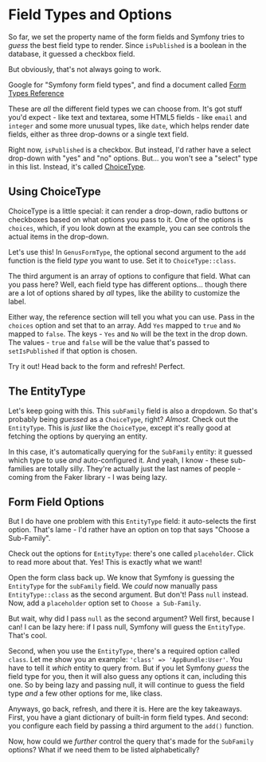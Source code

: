 # Field Types and Options

So far, we set the property name of the form fields and Symfony tries to *guess*
the best field type to render. Since `isPublished` is a boolean in the database,
it guessed a checkbox field.

But obviously, that's not always going to work.

Google for "Symfony form field types", and find a document called
[Form Types Reference](http://symfony.com/doc/current/reference/forms/types.html)

These are *all* the different field types we can choose from. It's got stuff you'd
expect - like text and textarea, some HTML5 fields - like `email` and `integer` and
some more unusual types, like `date`, which helps render date fields, either
as three drop-downs or a single text field.

Right now, `isPublished` is a checkbox. But instead, I'd rather have a select drop-down
with "yes" and "no" options. But... you won't see a "select" type in this list. Instead,
it's called [ChoiceType](http://symfony.com/doc/current/reference/forms/types/choice.html).

## Using ChoiceType

ChoiceType is a little special: it can render a drop-down, radio buttons or checkboxes
based on what options you pass to it. One of the options is `choices`, which, if
you look down at the example, you can see controls the actual items in the drop-down.

Let's use this! In `GenusFormType`, the optional second argument to the `add` function
is the field *type* you want to use. Set it to `ChoiceType::class`.

The third argument is an array of options to configure that field. What can you pass
here? Well, each field type has different options... though there are a lot of options
shared by *all* types, like the ability to customize the label.

Either way, the reference section will tell you what you can use. Pass in the `choices`
option and set that to an array. Add `Yes` mapped to `true` and `No` mapped to `false`.
The keys - `Yes` and `No` will be the text in the drop down. The values - `true`
and `false` will be the value that's passed to `setIsPublished` if that option is
chosen.

Try it out! Head back to the form and refresh! Perfect.

## The EntityType

Let's keep going with this. This `subFamily` field is also a dropdown. So that's
probably being *guessed* as a `ChoiceType`, right? *Almost*. Check out the `EntityType`.
This is *just* like the `ChoiceType`, except it's really good at fetching the options
by querying an entity.

In this case, it's automatically querying for the `SubFamily` entity: it guessed
which type to use *and* auto-configured it. And yeah, I know - these sub-families
are totally silly. They're actually just the last names of people - coming from the
Faker library - I was being lazy.

## Form Field Options

But I do have one problem with this `EntityType` field: it auto-selects the first
option. That's lame - I'd rather have an option on top that says "Choose a Sub-Family".

Check out the options for `EntityType`: there's one called `placeholder`. Click to
read more about that. Yes! This is exactly what we want!

Open the form class back up. We know that Symfony is guessing the `EntityType` for
the `subFamily` field. We *could* now manually pass `EntityType::class` as the second
argument. But don't! Pass `null` instead. Now, add a `placeholder` option set to
`Choose a Sub-Family`.

But wait, why did I pass `null` as the second argument? Well first, because I can!
I can be lazy here: if I pass null, Symfony will guess the `EntityType`. That's
cool.

Second, when you use the `EntityType`, there's a required option called `class`.
Let me show you an example: `'class' => 'AppBundle:User'`. You have to tell
it *which* entity to query from. But if you let Symfony *guess* the field type for
you, then it will also guess any options it can, including this one. So by being
lazy and passing null, it will continue to guess the field type *and* a few other
options for me, like class.

Anyways, go back, refresh, and there it is. Here are the key takeaways. First, you
have a giant dictionary of built-in form field types. And second: you configure each
field by passing a third argument to the `add()` function.

Now, how could we *further* control the query that's made for the `SubFamily` options?
What if we need them to be listed alphabetically?
